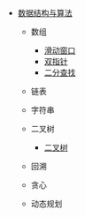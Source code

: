 <!-- _sidebar.md -->

- [数据结构与算法](/algorithm/README.md)
  - 数组
    - [滑动窗口](/algorithm/滑动窗口.md)
    - [双指针](/algorithm/双指针.md)
    - [二分查找](/algorithm/二分查找.md)
    
  - 链表
  
  - 字符串
  
  - 二叉树
  
    - [二叉树](/algorithm/二叉树总结)
  
  - 回溯
  
  - 贪心
  
  - 动态规划
  
    
  
    

